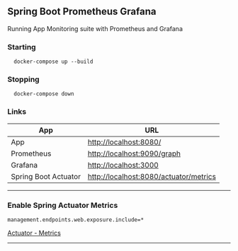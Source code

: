 ## Spring Boot Prometheus Grafana

Running App Monitoring suite with Prometheus and Grafana

### Starting

```shell
  docker-compose up --build
```

### Stopping
```shell
  docker-compose down
```

### Links

| App  | URL  |
|---|---|
| App | [http://localhost:8080/](http://localhost:8080/) |
| Prometheus | [http://localhost:9090/graph](http://localhost:9090/graph) |
| Grafana  | [http://localhost:3000](http://localhost:3000)  |
| Spring Boot Actuator | [http://localhost:8080/actuator/metrics](http://localhost:8080/actuator/metrics)

---

### Enable Spring Actuator Metrics

```
management.endpoints.web.exposure.include=*
```

[Actuator - Metrics](http://localhost:8080/actuator/metrics)

-----

